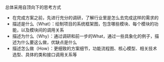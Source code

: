 总体采用自顶向下的思考方式

- 在完成方案之前，先进行充分的调研，了解行业里是怎么去完成这样的需求的
- 描述是什么（What）：绘制项目的系统框架图，包含哪些模块、每个模块的功能，以及模块间的调用关系
- 描述为什么（Why）：通过调研和前一步的What，通过一些具象化的例子，描述为什么要这么做，优缺点是什么
- 描述怎么做（How）：更细致的方案细节，功能流程图、核心模型、相关技术选型、具体的类和接口调用关系等
